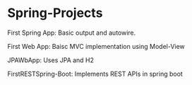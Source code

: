 # Spring-Projects

First Spring App: Basic output and autowire.

First Web App: Baisc MVC implementation using Model-View 

JPAWbApp: Uses JPA and H2

FirstRESTSpring-Boot: Implements REST APIs in spring boot
